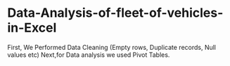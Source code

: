 # Data-Analysis-of-fleet-of-vehicles-in-Excel
First, We Performed Data Cleaning (Empty rows, Duplicate records, Null values etc)
Next,for Data analysis we used Pivot Tables.
